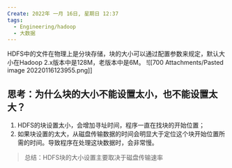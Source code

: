 ```yaml
---
Create: 2022年 一月 16日, 星期日 12:37
tags: 
  - Engineering/hadoop
  - 大数据
---
```


HDFS中的文件在物理上是分块存储，块的大小可以通过配置参数来规定，默认大小在Hadoop 2.x版本中是128M，老版本中是6M。
![[700 Attachments/Pasted image 20220116123955.png]]


## 思考：为什么块的大小不能设置太小，也不能设置太大？
1. HDFS的块设置太小，会增加寻址时间，程序一直在找块的开始位置；
2. 如果块设置的太大，从磁盘传输数据的时间会明显大于定位这个块开始位置所需的时间。导致程序在处理这块数据时，会非常慢。

> 总结：HDFS块的大小设置主要取决于磁盘传输速率







